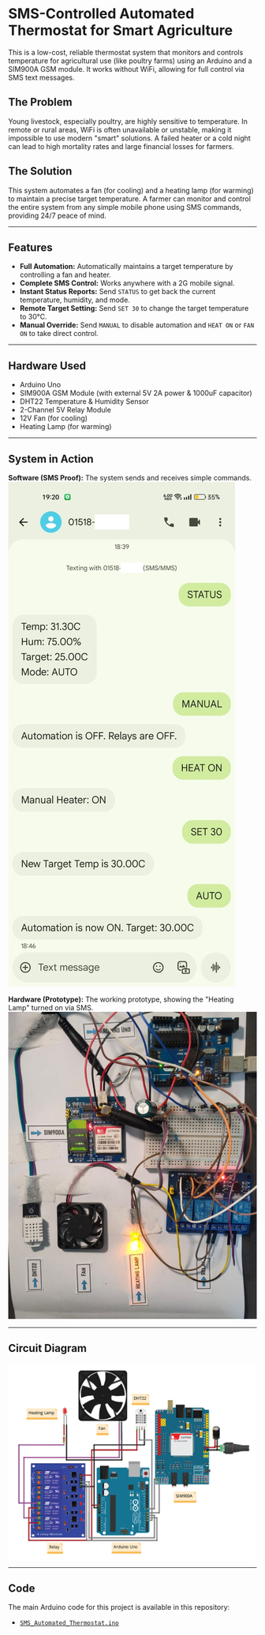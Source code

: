 # SMS-Controlled Automated Thermostat for Smart Agriculture

This is a low-cost, reliable thermostat system that monitors and controls temperature for agricultural use (like poultry farms) using an Arduino and a SIM900A GSM module. It works without WiFi, allowing for full control via SMS text messages.

## The Problem

Young livestock, especially poultry, are highly sensitive to temperature. In remote or rural areas, WiFi is often unavailable or unstable, making it impossible to use modern "smart" solutions. A failed heater or a cold night can lead to high mortality rates and large financial losses for farmers.

## The Solution

This system automates a fan (for cooling) and a heating lamp (for warming) to maintain a precise target temperature. A farmer can monitor and control the entire system from any simple mobile phone using SMS commands, providing 24/7 peace of mind.

---

## Features

* **Full Automation:** Automatically maintains a target temperature by controlling a fan and heater.
* **Complete SMS Control:** Works anywhere with a 2G mobile signal.
* **Instant Status Reports:** Send `STATUS` to get back the current temperature, humidity, and mode.
* **Remote Target Setting:** Send `SET 30` to change the target temperature to 30°C.
* **Manual Override:** Send `MANUAL` to disable automation and `HEAT ON` or `FAN ON` to take direct control.

---

## Hardware Used

* Arduino Uno
* SIM900A GSM Module (with external 5V 2A power & 1000uF capacitor)
* DHT22 Temperature & Humidity Sensor
* 2-Channel 5V Relay Module
* 12V Fan (for cooling)
* Heating Lamp (for warming)

---

## System in Action

**Software (SMS Proof):**
The system sends and receives simple commands.
![SMS controls for the thermostat](7.jpg)

**Hardware (Prototype):**
The working prototype, showing the "Heating Lamp" turned on via SMS.
![Working hardware prototype](2.jpg)

---

## Circuit Diagram

![Circuit diagram for the GSM thermostat](Circuit-01.jpg)

---

## Code

The main Arduino code for this project is available in this repository:
* [`SMS_Automated_Thermostat.ino`](./SMS_Automated_Thermostat.ino)
